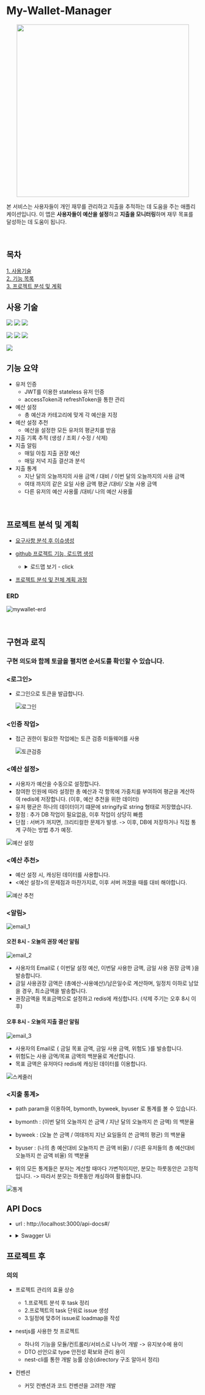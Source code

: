 # My-Wallet-Manager

<p align="center"> <img src="https://github.com/Yonge2/My-Wallet-Manager/assets/99579139/0af17468-2c58-4e5d-9cd1-2e765baefab7" width="450" height="450"/> </p>

본 서비스는 사용자들이 개인 재무를 관리하고 지출을 추적하는 데 도움을 주는 애플리케이션입니다. 이 앱은 **사용자들이 예산을 설정**하고 **지출을 모니터링**하며 재무 목표를 달성하는 데 도움이 됩니다.

<br/>

## 목차

[1. 사용기술](#사용-기술)  
 [2. 기능 목록](#기능)  
 [3. 프로젝트 분석 및 계획](#분석-및-프로젝트-계획)

## 사용 기술

<img src="https://img.shields.io/badge/Node.js-339933?style=flat-square&logo=Node.js&logoColor=white"/> <img src="https://img.shields.io/badge/Typescript-3178C6?style=flat-square&logo=Typescript&logoColor=white"/> <img src="https://img.shields.io/badge/nestjs-E0234E?style=flat-square&logo=nestjs&logoColor=white"/>

<img src="https://img.shields.io/badge/MySQL-4479A1?style=flat-square&logo=MySQL&logoColor=white"/> <img src="https://img.shields.io/badge/TypeORM-000000?style=flat-square&logo=&logoColor=white"/> <img src="https://img.shields.io/badge/Redis-DC382D?style=flat-square&logo=Redis&logoColor=white"/>

<img src="https://img.shields.io/badge/JWT-000000?style=flat-square&logo=jsonwebtokens&logoColor=white"/>

<br/>

## 기능 요약

- 유저 인증
  - JWT를 이용한 stateless 유저 인증
  - accessToken과 refreshToken을 통한 관리
- 예산 설정
  - 총 예산과 카테고리에 맞게 각 예산을 지정
- 예산 설정 추천
  - 예산을 설정한 모든 유저의 평균치를 받음
- 지출 기록 추적 (생성 / 조회 / 수정 / 삭제)
- 지출 알림
  - 매일 아침 지출 권장 예산
  - 매일 저녁 지출 결산과 분석
- 지출 통계
  - 지난 달의 오늘까지의 사용 금액 / 대비 / 이번 달의 오늘까지의 사용 금액
  - 여태 까지의 같은 요일 사용 금액 평균 /대비/ 오늘 사용 금액
  - 다른 유저의 예산 사용률 /대비/ 나의 예산 사용률

<br/>

## 프로젝트 분석 및 계획

- [요구사항 분석 후 이슈생성](https://github.com/Yonge2/My-Wallet-Manager/issues)
- [github 프로젝트 기능, 로드맵 생성](https://github.com/users/Yonge2/projects/5)

  - <details>
     <summary>로드맵 보기 - click</summary>

    ![loadmap](https://github.com/Yonge2/My-Wallet-Manager/assets/99579139/c623a701-c884-4734-97c6-b89cde87d9a4)
    </details>

- [프로젝트 분석 및 전체 계획 과정](https://github.com/Yonge2/My-Wallet-Manager/issues/1)

### ERD

![mywallet-erd](https://github.com/Yonge2/My-Wallet-Manager/assets/99579139/91d15f06-5ce3-470b-960e-4d7c049be3b1)

<br/>

## 구현과 로직

### 구현 의도와 함께 토글을 펼치면 순서도를 확인할 수 있습니다.

### <로그인>

- 로그인으로 토큰을 발급합니다. <br>

  ![로그인](https://github.com/Yonge2/My-Wallet-Manager/assets/99579139/aa7698a1-90b7-4859-aeda-61ad7fa9b2e9)

### <인증 작업>

- 접근 권한이 필요한 작업에는 토큰 검증 미들웨어를 사용

  ![토큰검증](https://github.com/Yonge2/My-Wallet-Manager/assets/99579139/07dd5159-47da-4a6a-8b0f-b6d967e77d09)

### <예산 설정>

- 사용자가 예산을 수동으로 설정합니다.
- 참여한 인원에 따라 설정한 총 예산과 각 항목에 가중치를 부여하여 평균을 계산하여 redis에 저장합니다. (이후, 예산 추천을 위한 데이터)
- 유저 평균은 하나의 데이터이기 떄문에 stringify로 string 형태로 저장했습니다.
- 장점 : 추가 DB 작업이 필요없음, 이후 작업이 상당히 빠름
- 단점 : 서버가 꺼지면, 크리티컬한 문제가 발생. -> 이후, DB에 저장하거나 직접 통계 구하는 방법 추가 예정.

![예산 설정](https://github.com/Yonge2/My-Wallet-Manager/assets/99579139/6b36ba2c-a01e-47b3-bc4d-a11ee347d473)

### <예산 추천>

- 예산 설정 시, 캐싱된 데이터를 사용합니다.
- <예산 설정>의 문제점과 마찬가지로, 이후 서버 꺼졌을 때를 대비 해야합니다.

![예산 추천](https://github.com/Yonge2/My-Wallet-Manager/assets/99579139/76bfe9db-5062-4e36-9e59-951dad0d9568)

### <알림>

![email_1](https://github.com/Yonge2/My-Wallet-Manager/assets/99579139/39b6210f-6cca-4a9c-85a8-1fa8be1ba396)

#### 오전 8시 - 오늘의 권장 예산 알림

![email_2](https://github.com/Yonge2/My-Wallet-Manager/assets/99579139/21ce00bc-d409-414d-9162-db995b43a83c)

- 사용자의 Email로 { 이번달 설정 예산, 이번달 사용한 금액, 금일 사용 권장 금액 }을 발송합니다.
- 금일 사용권장 금액은 (총예산-사용예산)/남은일수로 계산하며, 일정치 이하로 남았을 경우, 최소금액을 발송합니다.
- 권장금액을 목표금액으로 설정하고 redis에 캐싱합니다. (삭제 주기는 오후 8시 이후)

#### 오후 8시 - 오늘의 지출 결산 알림

![email_3](https://github.com/Yonge2/My-Wallet-Manager/assets/99579139/b9f7b71c-8f9f-4c09-a7d0-14d3e62d7a99)

- 사용자의 Email로 { 금일 목표 금액, 금일 사용 금액, 위험도 }를 발송합니다.
- 위험도는 사용 금액/목표 금액의 백분율로 계산합니다.
- 목표 금액은 유저마다 redis에 캐싱된 데이터를 이용합니다.

![스케줄러](https://github.com/Yonge2/My-Wallet-Manager/assets/99579139/9b2c5df5-9be4-4d30-aa1c-04b4e8367849)

### <지출 통계>

- path param을 이용하여, bymonth, byweek, byuser 로 통계를 볼 수 있습니다.
- bymonth : (이번 달의 오늘까지 쓴 금액 / 지난 달의 오늘까지 쓴 금액) 의 백분율
- byweek : (오늘 쓴 금액 / 여태까지 지난 요일들의 쓴 금액의 평균) 의 백분율
- byuser : (나의 총 예산대비 오늘까지 쓴 금액 비율) / (다른 유저들의 총 예산대비 오늘까지 쓴 금액 비율) 의 백분율

- 위의 모든 통계들은 분자는 계산할 때마다 가변적이지만, 분모는 하룻동안은 고정적입니다. -> 따라서 분모는 하룻동안 캐싱하여 활용합니다.

![통계](https://github.com/Yonge2/My-Wallet-Manager/assets/99579139/4fa32500-cf67-4e0a-8a6c-2a9a0b82d7ce)

## API Docs

- url : http://localhost:3000/api-docs#/
- <details>
    <summary> Swagger Ui </summary>

  ![스웨거](https://github.com/Yonge2/My-Wallet-Manager/assets/99579139/5f449b6d-5264-4050-b7f3-0480f109c296)
  </details>

## 프로젝트 후

### 의의

- 프로젝트 관리의 효율 상승

  - 1.프로젝트 분석 후 task 정리
  - 2.프로젝트의 task 단위로 issue 생성
  - 3.일정에 맞추어 issue로 loadmap을 작성

- nestjs를 사용한 첫 프로젝트

  - 하나의 기능을 모듈/컨트롤러/서비스로 나누어 개발 -> 유지보수에 용이
  - DTO 선언으로 type 안전성 확보와 관리 용이
  - nest-cli를 통한 개발 능률 상승(directory 구조 알아서 정리)

- 컨벤션
  - 커밋 컨벤션과 코드 컨벤션을 고려한 개발
